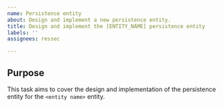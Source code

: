 ```yaml
---
name: Persistence entity
about: Design and implement a new persistence entity.
title: Design and implement the [ENTITY_NAME] persistence entity
labels: ''
assignees: ressec

---
```


## Purpose

This task aims to cover the design and implementation of the persistence entity for the `<entity name>` entity.
